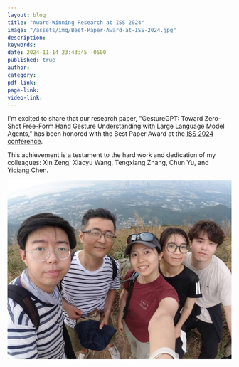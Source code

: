 ```yaml
---
layout: blog
title: "Award-Winning Research at ISS 2024"
image: "/assets/img/Best-Paper-Award-at-ISS-2024.jpg"
description:  
keywords: 
date: 2024-11-14 23:43:45 -0500
published: true
author:
category:
pdf-link:
page-link:
video-link:
---
```

I'm excited to share that our research paper, "GestureGPT: Toward Zero-Shot Free-Form Hand Gesture Understanding with Large Language Model Agents," has been honored with the Best Paper Award at the [ISS 2024 conference](https://iss2024.acm.org/info/awards). 

This achievement is a testament to the hard work and dedication of my colleagues: Xin Zeng, Xiaoyu Wang, Tengxiang Zhang, Chun Yu, and Yiqiang Chen.

![Alt text](/assets/img/Best-Paper-Award-at-ISS-2024.jpg "a title")
